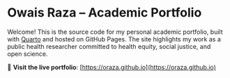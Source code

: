 # Owais Raza – Academic Portfolio

Welcome! This is the source code for my personal academic portfolio, built with [Quarto](https://quarto.org/) and hosted on GitHub Pages. The site highlights my work as a public health researcher committed to health equity, social justice, and open science.

🔗 **Visit the live portfolio**: [https://oraza.github.io](https://oraza.github.io)



